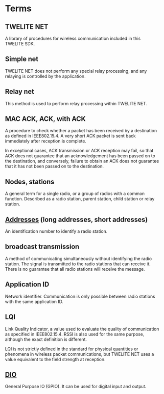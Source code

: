 # Terms

## TWELITE NET

A library of procedures for wireless communication included in this TWELITE SDK.

## Simple net

TWELITE NET does not perform any special relay processing, and any relaying is controlled by the application.

## Relay net

This method is used to perform relay processing within TWELITE NET.

## MAC ACK, ACK, with ACK

A procedure to check whether a packet has been received by a destination as defined in IEEE802.15.4. A very short ACK packet is sent back immediately after reception is complete.

In exceptional cases, ACK transmission or ACK reception may fail, so that ACK does not guarantee that an acknowledgement has been passed on to the destination, and conversely, failure to obtain an ACK does not guarantee that it has not been passed on to the destination.

## Nodes, stations

A general term for a single radio, or a group of radios with a common function. Described as a radio station, parent station, child station or relay station.

## [Addresses](paketto/adoresuno.md) (long addresses, short addresses)

An identification number to identify a radio station.

## broadcast transmission

A method of communicating simultaneously without identifying the radio station. The signal is transmitted to the radio stations that can receive it. There is no guarantee that all radio stations will receive the message.

## Application ID

Network identifier. Communication is only possible between radio stations with the same application ID.

## LQI

Link Quality Indicator, a value used to evaluate the quality of communication as specified in IEEE802.15.4. RSSI is also used for the same purpose, although the exact definition is different.

LQI is not strictly defined in the standard for physical quantities or phenomena in wireless packet communications, but TWELITE NET uses a value equivalent to the field strength at reception.

## [DIO](../hw-api-rifurensu/perifuraru/dio.md)

General Purpose IO (GPIO). It can be used for digital input and output.
